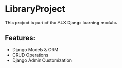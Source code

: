 # LibraryProject

This project is part of the ALX Django learning module.

## Features:
- Django Models & ORM
- CRUD Operations
- Django Admin Customization